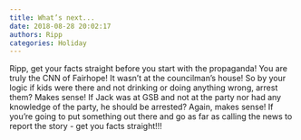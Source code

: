 ```yaml
---
title: What’s next...
date: 2018-08-28 20:02:17
authors: Ripp
categories: Holiday
---
```


 Ripp, get your facts straight before you start with the propaganda! You are truly the CNN of Fairhope! It wasn’t at the councilman’s house! So by your logic if kids were there and not drinking or doing anything wrong, arrest them? Makes sense! If Jack was at GSB and not at the party nor had any knowledge of the party, he should be arrested? Again, makes sense! If you’re going to put something out there and go as far as calling the news to report the story - get you facts straight!!!
